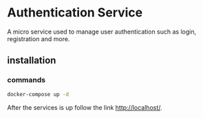# Authentication Service
A micro service used to manage user authentication such as login, registration and more.
## installation
### commands
```cmd
docker-compose up -d
```

After the services is up follow the link [http://localhost/](http://localhost/).
